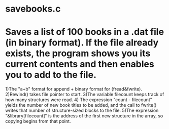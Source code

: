 # savebooks.c
Saves a list of 100 books  in a .dat file (in binary format).
If the file already exists, the program shows you its current contents and then enables you to add to the file.
===============================================================================================================
1)The "a+b" format for append + binary format for (fread&fwrite).
2)Rewind() takes file pointer to start.
3)The variable filecount keeps track of how many structures were read.
4) The expression "count - filecount" yields the number of new book titles to be added, and the
call to fwrite() writes that number of structure-sized blocks to the file.
5)The expression "&library[filecount]" is the address of the first new structure in the array, so copying begins
from that point.


